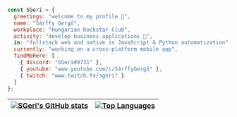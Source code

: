 ```js

const SGeri = {
  greetings: "welcome to my profile 👋",
  name: "Sárffy Gergő",
  workplace: "Hungarian Rockstar Club",
  activity: "develop business applications 👀",
  in: "fullstack web and native in JavaScript & Python automatization",
  currently: "working on a cross-platform mobile app",
  findMeHere: [
    { discord: "SGeri#0731" },
    { youtube: "www.youtube.com/c/SárffyGergő" },
    { twitch: "www.twitch.tv/sgeri" }
  ]
};

```

| <a href="https://github.com/sgeri"><img align="center" src="https://github-readme-stats.vercel.app/api?username=sgeri&hide=contribs,prs,issues&show_icons=true&theme=radical" alt="SGeri's GitHub stats" /></a> | <a href="https://github.com/sgeri"><img align="center" src="https://github-readme-stats.vercel.app/api/top-langs/?username=sgeri&theme=radical&layout=compact" alt="Top Languages"/></a> |
| ------------- | ------------- |
